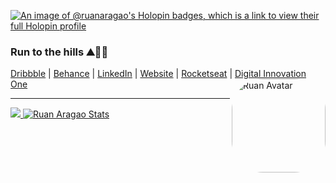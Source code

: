 [![An image of @ruanaragao's Holopin badges, which is a link to view their full Holopin profile](https://holopin.me/ruanaragao)](https://holopin.io/@ruanaragao)

### Run to the hills ⛰🏃‍♂️

[Dribbble](https://dribbble.com/ruanaragao) | <a href="https://behance.com/ruanaragao" rel="nofollow noreferrer">Behance</a> | <a href="https://linkedin.com/in/ruanaragao" rel="nofollow noreferrer">LinkedIn</a> | <a href="https://ruanaragao.netlify.com" rel="nofollow noreferrer">Website</a> | [Rocketseat](https://app.rocketseat.com.br/me/ruanaragao) | [Digital Innovation One](https://web.dio.me/users/ruanaragao)
[<img align="right" alt="Ruan Avatar" height="150" style="border-radius:50px;" src="https://user-images.githubusercontent.com/1015013/189724718-7e488ae7-4835-4d8f-a4ec-52e9025bd5b0.png">](#)

---
[
![](http://github-profile-summary-cards.vercel.app/api/cards/stats?username=RuanAragao&theme=zenburn)
![Ruan Aragao Stats](https://github-profile-summary-cards.vercel.app/api/cards/most-commit-language?username=RuanAragao&theme=zenburn)
](#)

<!--![Ruan Aragao Summary](https://github-profile-summary-cards.vercel.app/api/cards/profile-details?username=RuanAragao&theme=zenburn)

## ☕️ You can support by buying a coffee here
<a href="https://www.buymeacoffee.com/ruanaragao" target="_blank">
   <img src="https://cdn.buymeacoffee.com/buttons/default-red.png" alt="Buy Me A Coffee"height="35" width="160" loading="lazy">
</a>
-->
